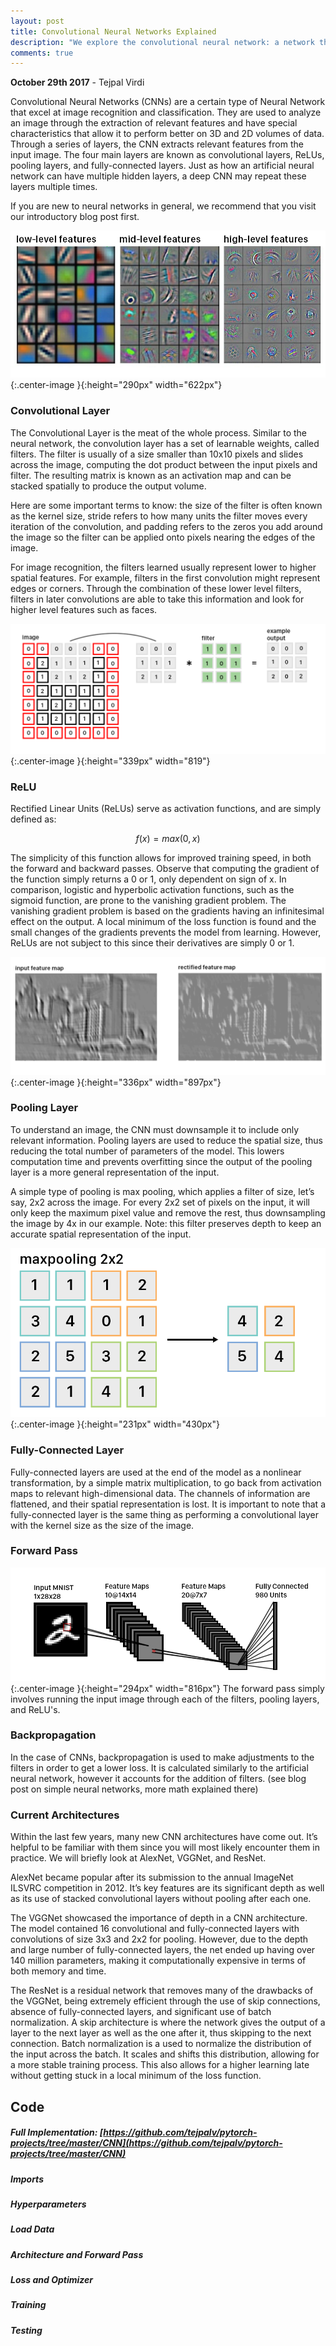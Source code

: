 ```yaml
---
layout: post
title: Convolutional Neural Networks Explained
description: "We explore the convolutional neural network: a network that excel at image recognition and classification. "
comments: true
---
```

**October 29th 2017** - Tejpal Virdi

Convolutional Neural Networks (CNNs) are a certain type of Neural Network that excel at image recognition and classification. They are used to analyze an image through the extraction of relevant features and have special characteristics that allow it to perform better on 3D and 2D volumes of data. Through a series of layers, the CNN extracts relevant features from the input image. The four main layers are known as convolutional layers, ReLUs, pooling layers, and fully-connected layers. Just as how an artificial neural network can have multiple hidden layers, a deep CNN may repeat these layers multiple times. 

If you are new to neural networks in general, we recommend that you visit our introductory blog post first. 


![Filters](/images/features.png){:.center-image }{:height="290px" width="622px"}


### Convolutional Layer
The Convolutional Layer is the meat of the whole process. Similar to the neural network, the convolution layer has a set of learnable weights, called filters. The filter is usually of a size smaller than 10x10 pixels and slides across the image, computing the dot product between the input pixels and filter. The resulting matrix is known as an activation map and can be stacked spatially to produce the output volume. 

Here are some important terms to know: the size of the filter is often known as the kernel size, stride refers to how many units the filter moves every iteration of the convolution, and padding refers to the zeros you add around the image so the filter can be applied onto pixels nearing the edges of the image. 

For image recognition, the filters learned usually represent lower to higher spatial features. For example, filters in the first convolution might represent edges or corners. Through the combination of these lower level filters, filters in later convolutions are able to take this information and look for higher level features such as faces.

![image-title-here](/images/FILTER.png){:.center-image }{:height="339px" width="819"}

### ReLU
Rectified Linear Units (ReLUs) serve as activation functions, and are simply defined as:


$$f(x) = max(0, x) $$


The simplicity of this function allows for improved training speed, in both the forward and backward passes. Observe that computing the gradient of the function simply returns a 0 or 1, only dependent on sign of x. In comparison, logistic and hyperbolic activation functions, such as the sigmoid function, are prone to the vanishing gradient problem. The vanishing gradient problem is based on the gradients having an infinitesimal effect on the output. A local minimum of the loss function is found and the small changes of the gradients prevents the model from learning. However, ReLUs are not subject to this since their derivatives are simply 0 or 1.

![image-title-here](/images/relu.png){:.center-image }{:height="336px" width="897px"}

### Pooling Layer

To understand an image, the CNN must downsample it to include only relevant information. Pooling layers are used to reduce the spatial size, thus reducing the total number of parameters of the model. This lowers computation time and prevents overfitting since the output of the pooling layer is a more general representation of the input. 

A simple type of pooling is max pooling, which applies a filter of size, let’s say, 2x2 across the image. For every 2x2 set of pixels on the input, it will only keep the maximum pixel value and remove the rest, thus downsampling the image by 4x in our example. Note: this filter preserves depth to keep an accurate spatial representation of the input. 

![image-title-here](/images/maxpool.png){:.center-image }{:height="231px" width="430px"}

### Fully-Connected Layer
Fully-connected layers are used at the end of the model as a nonlinear transformation, by a simple matrix multiplication, to go back from activation maps to relevant high-dimensional data. The channels of information are flattened, and their spatial representation is lost. It is important to note that a fully-connected layer is the same thing as performing a convolutional layer with the kernel size as the size of the image. 

### Forward Pass

![image-title-here](/images/network.png){:.center-image }{:height="294px" width="816px"}
The forward pass simply involves running the input image through each of the filters, pooling layers, and ReLU's.

### Backpropagation

In the case of CNNs, backpropagation is used to make adjustments to the filters in order to get a lower loss. It is calculated similarly to  the artificial neural network, however it accounts for the addition of filters. (see blog post on simple neural networks, more math explained there)

### Current Architectures
Within the last few years, many new CNN architectures have come out. It’s helpful to be familiar with them since you will most likely encounter them in practice. We will briefly look at AlexNet, VGGNet, and ResNet. 


AlexNet became popular after its submission to the annual ImageNet ILSVRC competition in 2012. It’s key features are its significant depth as well as its use of stacked convolutional layers without pooling after each one. 


The VGGNet showcased the importance of depth in a CNN architecture. The model contained 16 convolutional and fully-connected layers with convolutions of size 3x3 and 2x2 for pooling. However, due to the depth and large number of fully-connected layers, the net ended up having over 140 million parameters, making it computationally expensive in terms of both memory and time.


The ResNet is a residual network that removes many of the drawbacks of the VGGNet, being extremely efficient through the use of skip connections, absence of fully-connected layers, and significant use of batch normalization. A skip architecture is where the network gives the output of a layer to the next layer as well as the one after it, thus skipping to the next connection. Batch normalization is a used to normalize the distribution of the input across the batch. It scales and shifts this distribution, allowing for a more stable training process. This also allows for a higher learning late without getting stuck in a local minimum of the loss function.

## Code 


##### Full Implementation: [https://github.com/tejpalv/pytorch-projects/tree/master/CNN](https://github.com/tejpalv/pytorch-projects/tree/master/CNN) 

##### Imports
<script src="https://gist.github.com/johnguibas/ccce30c5f685f00e1f935a3b3b4dea1a.js"></script>

##### Hyperparameters
<script src="https://gist.github.com/johnguibas/0c72bd7bd74f6692376dd26055abdc44.js"></script>

##### Load Data
<script src="https://gist.github.com/johnguibas/019b17b1325fc87a77ecf56c43e40850.js"></script>

##### Architecture and Forward Pass
<script src="https://gist.github.com/johnguibas/27165cc2da9cde610cc89f0c0e15bd66.js"></script>

##### Loss and Optimizer
<script src="https://gist.github.com/johnguibas/f5ec355ac2301ff32dad55bfabb7b083.js"></script>

##### Training
<script src="https://gist.github.com/johnguibas/c92f01c3c498b203680eb657deb13988.js"></script>

##### Testing
<script src="https://gist.github.com/johnguibas/5817b7a14e234365aff273b63c5e3488.js"></script>
